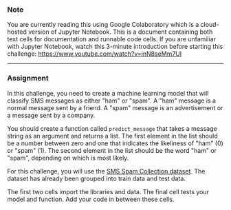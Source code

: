 ### Note

You are currently reading this using Google Colaboratory which is a cloud-hosted version of Jupyter Notebook. This is a document containing both text cells for documentation and runnable code cells. If you are unfamiliar with Jupyter Notebook, watch this 3-minute introduction before starting this challenge: https://www.youtube.com/watch?v=inN8seMm7UI

****

### Assignment

In this challenge, you need to create a machine learning model that will classify SMS messages as either "ham" or "spam". A "ham" message is a normal message sent by a friend. A "spam" message is an advertisement or a message sent by a company.

You should create a function called `predict_message` that takes a message string as an argument and returns a list. The first element in the list should be a number between zero and one that indicates the likeliness of "ham" (0) or "spam" (1). The second element in the list should be the word "ham" or "spam", depending on which is most likely.

For this challenge, you will use the [SMS Spam Collection dataset](http://www.dt.fee.unicamp.br/~tiago/smsspamcollection/). The dataset has already been grouped into train data and test data.

The first two cells import the libraries and data. The final cell tests your model and function. Add your code in between these cells.
